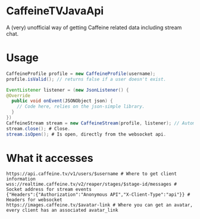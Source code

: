 # CaffeineTVJavaApi
A (very) unofficial way of getting Caffeine related data including stream chat.

# Usage

```java
CaffeineProfile profile = new CaffeineProfile(username);
profile.isValid(); // returns false if a user doesn't exist.

EventListener listener = (new JsonListener() {
@Override
  public void onEvent(JSONObject json) {
    // Code here, relies on the json-simple library.
  }
})
CaffeineStream stream = new CaffeineStream(profile, listener); // Automatically connects, if not an error is thrown.
stream.close(); # Close.
stream.isOpen(); # Is open, directly from the websocket api.
```


# What it accesses

```
https://api.caffeine.tv/v1/users/$username # Where to get client information
wss://realtime.caffeine.tv/v2/reaper/stages/$stage-id/messages # Socket address for stream events
{"Headers":{"Authorization":"Anonymous API","X-Client-Type":"api"}} # Headers for websocket
https://images.caffeine.tv/$avatar-link # Where you can get an avatar, every client has an associated avatar_link
```
